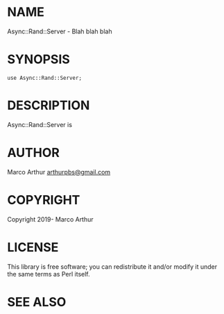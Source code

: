 # NAME

Async::Rand::Server - Blah blah blah

# SYNOPSIS

    use Async::Rand::Server;

# DESCRIPTION

Async::Rand::Server is

# AUTHOR

Marco Arthur <arthurpbs@gmail.com>

# COPYRIGHT

Copyright 2019- Marco Arthur

# LICENSE

This library is free software; you can redistribute it and/or modify
it under the same terms as Perl itself.

# SEE ALSO
